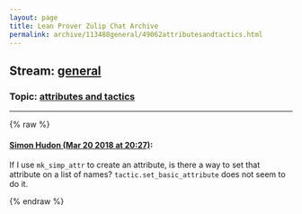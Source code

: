 ```yaml
---
layout: page
title: Lean Prover Zulip Chat Archive 
permalink: archive/113488general/49062attributesandtactics.html
---
```


## Stream: [general](index.html)
### Topic: [attributes and tactics](49062attributesandtactics.html)

---


{% raw %}
#### [ Simon Hudon (Mar 20 2018 at 20:27)](https://leanprover.zulipchat.com/#narrow/stream/113488-general/topic/attributes%20and%20tactics/near/123977846):
<p>If I use <code>mk_simp_attr</code> to create an attribute, is there a way to set that attribute on a list of names? <code>tactic.set_basic_attribute</code> does not seem to do it.</p>


{% endraw %}
